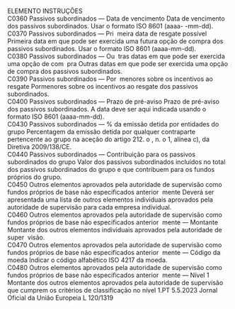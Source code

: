  
ELEMENTO  INSTRUÇÕES  
C0360  Passivos subordinados — Data 
de vencimento  Data de vencimento dos passivos subordinados. Usar o formato ISO 8601 (aaaa- 
-mm-dd).  
C0370  Passivos subordinados — Pri ­
meira data de resgate possível  Primeira data em que pode ser exercida uma futura opção de compra dos passivos 
subordinados. Usar o formato ISO 8601 (aaaa-mm-dd).  
C0380  Passivos subordinados — Ou ­
tras datas em que pode ser 
exercida uma opção de com ­
pra  Outras datas em que pode ser exercida uma opção de compra dos passivos 
subordinados.  
C0390  Passivos subordinados — Por ­
menores sobre os incentivos 
ao resgate  Pormenores sobre os incentivos ao resgate dos passivos subordinados.  
C0400  Passivos subordinados — 
Prazo de pré-aviso  Prazo de pré-aviso dos passivos subordinados. A data deve ser aqui indicada 
usando o formato ISO 8601 (aaaa-mm-dd).  
C0430  Passivos subordinados — % da 
emissão detida por entidades 
do grupo  Percentagem da emissão detida por qualquer contraparte pertencente ao grupo na 
aceção do artigo 212.  o , n.  o 1, alínea c), da Diretiva 2009/138/CE.  
C0440  Passivos subordinados — 
Contribuição para os passivos 
subordinados do grupo  Valor dos passivos subordinados incluídos no total dos passivos subordinados do 
grupo e que contribuem para os fundos próprios do grupo.  
C0450  Outros elementos aprovados 
pela autoridade de supervisão 
como fundos próprios de base 
não especificados anterior ­
mente  Deverá ser apresentada uma lista de outros elementos individuais aprovados pela 
autoridade de supervisão para cada empresa individual.  
C0460  Outros elementos aprovados 
pela autoridade de supervisão 
como fundos próprios de base 
não especificados anterior ­
mente — Montante  Montante dos outros elementos individuais aprovados pela autoridade de super ­
visão.  
C0470  Outros elementos aprovados 
pela autoridade de supervisão 
como fundos próprios de base 
não especificados anterior ­
mente — Código da moeda  Indicar o código alfabético ISO 4217 da moeda.  
C0480  Outros elementos aprovados 
pela autoridade de supervisão 
como fundos próprios de base 
não especificados anterior ­
mente — Nível 1  Montante dos outros elementos aprovados pela autoridade de supervisão que 
cumprem os critérios de classificação no nível 1.PT  5.5.2023 Jornal Oficial da União Europeia L 120/1319